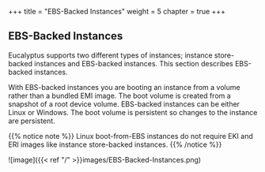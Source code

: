+++
title = "EBS-Backed Instances"
weight = 5
chapter = true
+++


## EBS-Backed Instances
Eucalyptus supports two different types of instances; instance store-backed instances and EBS-backed instances. This section describes EBS-backed instances. 

With EBS-backed instances you are booting an instance from a volume rather than a bundled EMI image. The boot volume is created from a snapshot of a root device volume. EBS-backed instances can be either Linux or Windows. The boot volume is persistent so changes to the instance are persistent. 


{{% notice note %}}
Linux boot-from-EBS instances do not require EKI and ERI images like instance store-backed instances. 
{{% /notice %}}



![image]({{< ref "/" >}}images/EBS-Backed-Instances.png)




